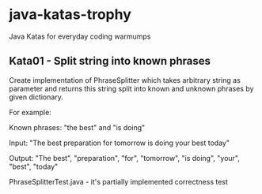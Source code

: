 # java-katas-trophy
Java Katas for everyday coding warmumps

## Kata01 - Split string into known phrases

Create implementation of PhraseSplitter which takes arbitrary string as parameter and returns this string split into
known and unknown phrases by given dictionary.

For example:

Known phrases: "the best" and "is doing"

Input: "The best preparation for tomorrow is doing your best today"

Output: "The best", "preparation", "for", "tomorrow", "is doing", "your", "best", "today"

PhraseSplitterTest.java - it's partially implemented correctness test

